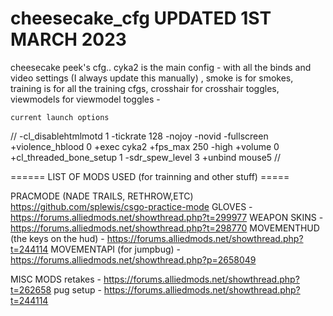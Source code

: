 # cheesecake_cfg  UPDATED 1ST MARCH 2023
cheesecake peek's cfg.. cyka2 is the main config - with all the binds and video settings (I always update this manually) ,
smoke is for smokes, training is for all the training cfgs, crosshair for crosshair toggles, viewmodels for viewmodel toggles -


    current launch options 
// -cl_disablehtmlmotd 1 -tickrate 128 -nojoy -novid -fullscreen +violence_hblood 0 +exec cyka2 +fps_max 250 -high +volume 0 +cl_threaded_bone_setup 1 -sdr_spew_level 3 +unbind mouse5 //

====== LIST OF MODS USED (for trainning and other stuff) =====

PRACMODE (NADE TRAILS, RETHROW,ETC) https://github.com/splewis/csgo-practice-mode
GLOVES - https://forums.alliedmods.net/showthread.php?t=299977 
WEAPON SKINS - https://forums.alliedmods.net/showthread.php?t=298770
MOVEMENTHUD (the keys on the hud) - https://forums.alliedmods.net/showthread.php?t=244114
MOVEMENTAPI (for jumpbug) - https://forums.alliedmods.net/showthread.php?p=2658049


MISC MODS
retakes - https://forums.alliedmods.net/showthread.php?t=262658
pug setup - https://forums.alliedmods.net/showthread.php?t=244114
